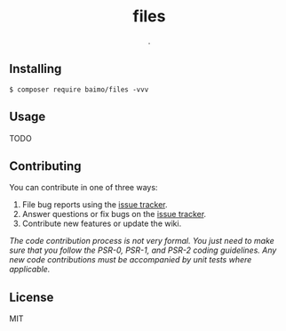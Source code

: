 <h1 align="center"> files </h1>

<p align="center"> .</p>


## Installing

```shell
$ composer require baimo/files -vvv
```

## Usage

TODO

## Contributing

You can contribute in one of three ways:

1. File bug reports using the [issue tracker](https://github.com/baimo/files/issues).
2. Answer questions or fix bugs on the [issue tracker](https://github.com/baimo/files/issues).
3. Contribute new features or update the wiki.

_The code contribution process is not very formal. You just need to make sure that you follow the PSR-0, PSR-1, and PSR-2 coding guidelines. Any new code contributions must be accompanied by unit tests where applicable._

## License

MIT